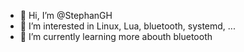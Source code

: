 - 👋 Hi, I’m @StephanGH
- 👀 I’m interested in Linux, Lua, bluetooth, systemd, ...
- 🌱 I’m currently learning more abouth bluetooth

<!---
StephanGH/StephanGH is a ✨ special ✨ repository because its `README.md` (this file) appears on your GitHub profile.
You can click the Preview link to take a look at your changes.
--->
